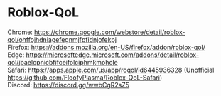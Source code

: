# Roblox-QoL
Chrome: https://chrome.google.com/webstore/detail/roblox-qol/ohffojhdniagefegnmjfpfidnjofekpj <br>
Firefox: https://addons.mozilla.org/en-US/firefox/addon/roblox-qol/ <br>
Edge: https://microsoftedge.microsoft.com/addons/detail/roblox-qol/jbaelopnicbfifceifolciphmkmohcle <br>
Safari: https://apps.apple.com/us/app/roqol/id6445936328 (Unofficial https://github.com/FloofyPlasma/Roblox-QoL-Safari) <br>
Discord: https://discord.gg/wwbCgR2sZ5
